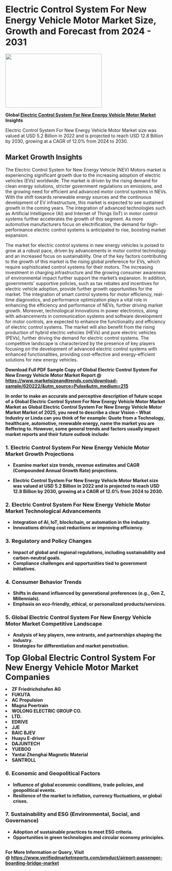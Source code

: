 <H1>Electric Control System For New Energy Vehicle Motor Market Size, Growth and Forecast from 2024 - 2031</H1><img class="aligncenter size-medium wp-image-584254" src="https://thirdeyenews.in/wp-content/uploads/2024/09/Global-Market-Research-300x168.jpeg" alt="" width="300" height="168" /><p><strong>Global&nbsp;<a href="https://www.marketsizeandtrends.com/download-sample/620222/&amp;utm_source=Pulse&amp;utm_medium=215">Electric Control System For New Energy Vehicle Motor Market</a> Insights</strong></p><p>Electric Control System For New Energy Vehicle Motor Market size was valued at USD 5.2 Billion in 2022 and is projected to reach USD 12.8 Billion by 2030, growing at a CAGR of 12.0% from 2024 to 2030.</p><p><h2>Market Growth Insights</h2> <p>The Electric Control System for New Energy Vehicle (NEV) Motors market is experiencing significant growth due to the increasing adoption of electric vehicles (EVs) worldwide. The market is driven by the rising demand for clean energy solutions, stricter government regulations on emissions, and the growing need for efficient and advanced motor control systems in NEVs. With the shift towards renewable energy sources and the continuous development of EV infrastructure, this market is expected to see sustained growth in the coming years. The integration of advanced technologies such as Artificial Intelligence (AI) and Internet of Things (IoT) in motor control systems further accelerates the growth of this segment. As more automotive manufacturers focus on electrification, the demand for high-performance electric control systems is anticipated to rise, boosting market expansion.</p> <p><strong></strong></p> <p>The market for electric control systems in new energy vehicles is poised to grow at a robust pace, driven by advancements in motor control technology and an increased focus on sustainability. One of the key factors contributing to the growth of this market is the rising global preference for EVs, which require sophisticated control systems for their motors. The increasing investment in charging infrastructure and the growing consumer awareness of environmental impact further support the market’s expansion. In addition, governments' supportive policies, such as tax rebates and incentives for electric vehicle adoption, provide further growth opportunities for the market. The integration of smart control systems for motor efficiency, real-time diagnostics, and performance optimization plays a vital role in enhancing the efficiency and performance of NEVs, further driving market growth. Moreover, technological innovations in power electronics, along with advancements in communication systems and software development for motor controls, are expected to enhance the functionality and efficiency of electric control systems. The market will also benefit from the rising production of hybrid electric vehicles (HEVs) and pure electric vehicles (PEVs), further driving the demand for electric control systems. The competitive landscape is characterized by the presence of key players focusing on the development of advanced electric control systems with enhanced functionalities, providing cost-effective and energy-efficient solutions for new energy vehicles.</p> <p><strong></p><p><span class=""><strong>Download Full PDF Sample Copy of Global Electric Control System For New Energy Vehicle Motor Market Report</strong> @ <a href="https://www.marketsizeandtrends.com/download-sample/620222/&amp;utm_source=Pulse&amp;utm_medium=215" target="_blank">https://www.marketsizeandtrends.com/download-sample/620222/&amp;utm_source=Pulse&amp;utm_medium=215</a></span></p><p>In order to make an accurate and perceptive description of future scope of a Global&nbsp;Electric Control System For New Energy Vehicle Motor Market Market as Global&nbsp;Electric Control System For New Energy Vehicle Motor Market Market of 2025, you need to describe a clear Vision &ndash; What Industry or Linda can you think of for example: Quote from a Technology, healthcare, automotive, renewable energy, name the market you are Reffering to. However, some general trends and factors usually impact market reports and their future outlook include:</p><h3>1.&nbsp;<strong>Electric Control System For New Energy Vehicle Motor Market Growth Projections</strong></h3><ul><li>Examine market size trends, revenue estimates and CAGR (Compounded Annual Growth Rate) projections.</li><li><p>Electric Control System For New Energy Vehicle Motor Market size was valued at USD 5.2 Billion in 2022 and is projected to reach USD 12.8 Billion by 2030, growing at a CAGR of 12.0% from 2024 to 2030.</p></li></ul><h3>2.&nbsp;<strong>Electric Control System For New Energy Vehicle Motor Market Technological Advancements</strong></h3><ul><li>Integration of AI, IoT, blockchain, or automation in the industry.</li><li>Innovations driving cost reductions or improving efficiency.</li></ul><h3>3.&nbsp;<strong>Regulatory and Policy Changes</strong></h3><ul><li>Impact of global and regional regulations, including sustainability and carbon-neutral goals.</li><li>Compliance challenges and opportunities tied to government initiatives.</li></ul><h3>4.&nbsp;<strong>Consumer Behavior Trends</strong></h3><ul><li>Shifts in demand influenced by generational preferences (e.g., Gen Z, Millennials).</li><li>Emphasis on eco-friendly, ethical, or personalized products/services.</li></ul><h3>5.&nbsp;<strong>Global Electric Control System For New Energy Vehicle Motor Market Competitive Landscape</strong></h3><ul><li>Analysis of key players, new entrants, and partnerships shaping the industry.</li><li>Strategies for differentiation and market penetration.</li></ul><p data-pm-slice="1 1 []"><span style="color: inherit; font-family: inherit; font-size: 25px;">Top Global Electric Control System For New Energy Vehicle Motor Market Companies</span></p><div class="" data-test-id=""><p><li>ZF Friedrichshafen AG</li><li> FUKUTA</li><li> AC Propulsion</li><li> Magna Poertrain</li><li> WOLONG ELECTRIC GROUP CO.</li><li> LTD.</li><li> EDRIVE</li><li> JJE</li><li> BAIC BJEV</li><li> Huayu E-driver</li><li> DAJUNTECH</li><li> YUEBOO</li><li> Yantai Zhenghai Magnetic Material</li><li> SANTROLL</li></p></div><h3>6.&nbsp;<strong>Economic and Geopolitical Factors</strong></h3><ul><li>Influence of global economic conditions, trade policies, and geopolitical events.</li><li>Resilience of the market to inflation, currency fluctuations, or global crises.</li></ul><h3>7.&nbsp;<strong>Sustainability and ESG (Environmental, Social, and Governance)</strong></h3><ul><li>Adoption of sustainable practices to meet ESG criteria.</li><li>Opportunities in green technologies and circular economy principles.</li></ul><h2><strong style="font-size: 14px;">For More Information or Query, Visit @&nbsp;</strong><a style="background-color: #ffffff; font-size: 14px;" href="https://www.marketsizeandtrends.com/report/electric-control-system-for-new-energy-vehicle-motor-market/" target="_blank">https://www.verifiedmarketreports.com/product/airport-passenger-boarding-bridge-market</a></h2>
